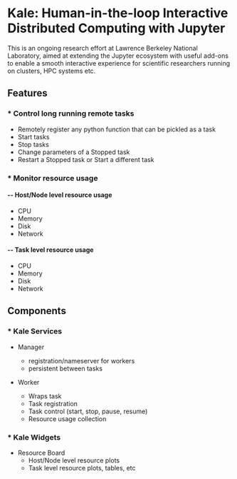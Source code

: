 # Kale: Human-in-the-loop Interactive Distributed Computing with Jupyter

This is an ongoing research effort at Lawrence Berkeley National Laboratory, aimed at
extending the Jupyter ecosystem with useful add-ons to enable a smooth interactive 
experience for scientific researchers running on clusters, HPC systems etc.

<example notebook visual here>

## Features

### * Control long running remote tasks

- Remotely register any python function that can be pickled as a task
- Start tasks
- Stop tasks
- Change parameters of a Stopped task
- Restart a Stopped task or Start a different task

### * Monitor resource usage

#### -- Host/Node level resource usage

- CPU
- Memory
- Disk
- Network

#### -- Task level resource usage

- CPU
- Memory
- Disk
- Network

## Components

### * Kale Services

- Manager
    - registration/nameserver for workers
    - persistent between tasks

- Worker
    - Wraps task
    - Task registration
    - Task control (start, stop, pause, resume)
    - Resource usage collection

### * Kale Widgets

- Resource Board
    - Host/Node level resource plots
    - Task level resource plots, tables, etc
